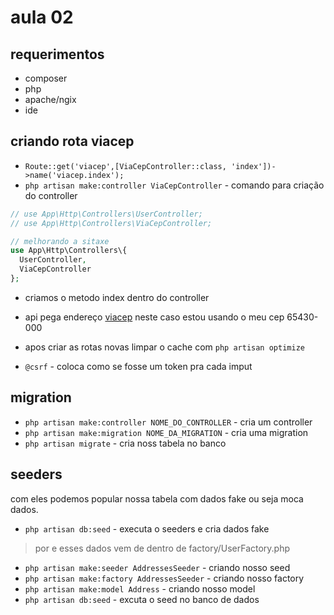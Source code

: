 # aula 02

## requerimentos
- composer
- php
- apache/ngix
- ide

## criando rota viacep

- `Route::get('viacep',[ViaCepController::class, 'index'])->name('viacep.index');`
- `php artisan make:controller ViaCepController` - comando para criação do controller 

```php
// use App\Http\Controllers\UserController;
// use App\Http\Controllers\ViaCepController;

// melhorando a sitaxe 
use App\Http\Controllers\{
  UserController,
  ViaCepController
};
```

- criamos o metodo index dentro do controller
- api pega endereço [viacep](viacep.com.br/ws/65430000/json) neste caso estou usando o meu cep 65430-000


- apos criar as rotas novas limpar o cache com `php artisan optimize`

- `@csrf` - coloca como se fosse um token pra cada imput

## migration

- `php artisan make:controller NOME_DO_CONTROLLER` - cria um controller
- `php artisan make:migration NOME_DA_MIGRATION` - cria uma migration
- `php artisan migrate` - cria noss tabela no banco

## seeders
com eles podemos popular nossa tabela com dados fake
ou seja moca dados.

- `php artisan db:seed` - executa o seeders e cria dados fake
> por e esses dados vem de dentro de factory/UserFactory.php
- `php artisan make:seeder AddressesSeeder` - criando nosso seed
- `php artisan make:factory AddressesSeeder` - criando nosso factory
- `php artisan make:model Address` - criando nosso model
- `php artisan db:seed` - excuta o seed no banco de dados

